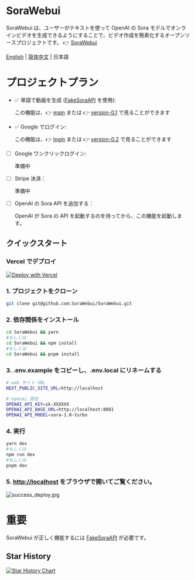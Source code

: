 # SoraWebui
SoraWebui は、ユーザーがテキストを使って OpenAI の Sora モデルでオンラインビデオを生成できるようにすることで、ビデオ作成を簡素化するオープンソースプロジェクトです。
👉 [SoraWebui](https://sorawebui.com)

[English](https://github.com/SoraWebui/SoraWebui/blob/main/README.md) | [简体中文](https://github.com/SoraWebui/SoraWebui/blob/main/README.zh-CN.md) | 日本語


# プロジェクトプラン
- ✅ 単語で動画を生成 ([FakeSoraAPI](https://github.com/SoraWebui/FakeSoraAPI) を使用):

  この機能は、👉 [main](https://github.com/SoraWebui/SoraWebui/tree/main) または 👉 [version-0.1](https://github.com/SoraWebui/SoraWebui/tree/version-0.1) で見ることができます

- ✅ Google でログイン:

  この機能は、👉 [login](https://github.com/SoraWebui/SoraWebui/tree/login) または 👉 [version-0.2](https://github.com/SoraWebui/SoraWebui/tree/version-0.2) で見ることができます

- [ ] Google ワンクリックログイン:

  準備中

- [ ] Stripe 決済：

  準備中

- [ ] OpenAI の Sora API を追加する：

  OpenAI が Sora の API を起動するのを待ってから、この機能を起動します。


## クイックスタート

### Vercel でデプロイ
[![Deploy with Vercel](https://vercel.com/button)](https://vercel.com/new/clone?repository-url=https%3A%2F%2Fgithub.com%2FSoraWebui%2FSoraWebui&project-name=SoraWebui&repository-name=SoraWebui&external-id=https%3A%2F%2Fgithub.com%2FSoraWebui%2FSoraWebui%2Ftree%2Fmain)

### 1. プロジェクトをクローン

```bash
git clone git@github.com:SoraWebui/SoraWebui.git
```

### 2. 依存関係をインストール

```bash
cd SoraWebui && yarn
#もしくは
cd SoraWebui && npm install
#もしくは
cd SoraWebui && pnpm install
```

### 3. .env.example をコピーし、.env.local にリネームする

```bash
# web サイト URL
NEXT_PUBLIC_SITE_URL=http://localhost

# openai 設定
OPENAI_API_KEY=sk-XXXXXX
OPENAI_API_BASE_URL=http://localhost:8081
OPENAI_API_MODEL=sora-1.0-turbo
```

### 4. 実行

```bash
yarn dev
#もしくは
npm run dev
#もしくは
pnpm dev
```

### 5. [http://localhost](http://localhost) をブラウザで開いてご覧ください。
![success_deploy.jpg](https://sorawebui.com/success_deploy.jpg)


# 重要
SoraWebui が正しく機能するには [FakeSoraAPI](https://github.com/SoraWebui/FakeSoraAPI) が必要です。

## Star History

[![Star History Chart](https://api.star-history.com/svg?repos=SoraWebui/SoraWebui&type=Date)](https://star-history.com/#SoraWebui/SoraWebui&Date)
